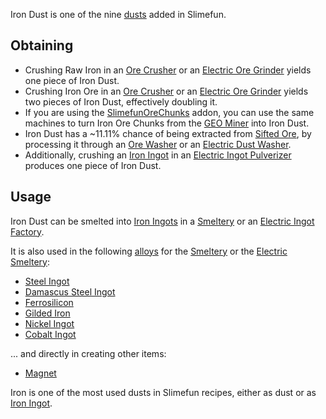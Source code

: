 Iron Dust is one of the nine [dusts](https://github.com/Slimefun/Slimefun4/wiki/Dusts) added in Slimefun.

## Obtaining
- Crushing Raw Iron in an [Ore Crusher](https://github.com/Slimefun/Slimefun4/wiki/Ore-Crusher) or an [Electric Ore Grinder](https://github.com/Slimefun/Slimefun4/wiki/Electric-Ore-Grinder) yields one piece of Iron Dust.
- Crushing Iron Ore in an [Ore Crusher](https://github.com/Slimefun/Slimefun4/wiki/Ore-Crusher) or an [Electric Ore Grinder](https://github.com/Slimefun/Slimefun4/wiki/Electric-Ore-Grinder) yields two pieces of Iron Dust, effectively doubling it.
- If you are using the [SlimefunOreChunks](https://github.com/Slimefun/Slimefun4/wiki/Addons#official-addons) addon, you can use the same machines to turn Iron Ore Chunks from the [GEO Miner](https://github.com/Slimefun/Slimefun4/wiki/GEO-Miner) into Iron Dust.
- Iron Dust has a ~11.11% chance of being extracted from [Sifted Ore](https://github.com/Slimefun/Slimefun4/wiki/Sifted-Ore), by processing it through an [Ore Washer](https://github.com/Slimefun/Slimefun4/wiki/Ore-Washer) or an [Electric Dust Washer](https://github.com/Slimefun/Slimefun4/wiki/Electric-Dust-Washer).
- Additionally, crushing an [Iron Ingot](https://github.com/Slimefun/Slimefun4/wiki/Iron-Ingot) in an [Electric Ingot Pulverizer](https://github.com/Slimefun/Slimefun4/wiki/Electric-Ingot-Pulverizer) produces one piece of Iron Dust.

## Usage
Iron Dust can be smelted into [Iron Ingots](https://github.com/Slimefun/Slimefun4/wiki/Iron-Ingot) in a [Smeltery](https://github.com/Slimefun/Slimefun4/wiki/Smeltery) or an [Electric Ingot Factory](https://github.com/Slimefun/Slimefun4/wiki/Electric-Ingot-Factory).

It is also used in the following [alloys](https://github.com/Slimefun/Slimefun4/wiki/Ingots#Alloys) for the [Smeltery](https://github.com/Slimefun/Slimefun4/wiki/Smeltery) or the [Electric Smeltery](https://github.com/Slimefun/Slimefun4/wiki/Electric-Smeltery):
* [Steel Ingot](https://github.com/Slimefun/Slimefun4/wiki/Steel-Ingot)
* [Damascus Steel Ingot](https://github.com/Slimefun/Slimefun4/wiki/Damascus-Steel-Ingot)
* [Ferrosilicon](https://github.com/Slimefun/Slimefun4/wiki/Ferrosilicon)
* [Gilded Iron](https://github.com/Slimefun/Slimefun4/wiki/Gilded-Iron)
* [Nickel Ingot](https://github.com/Slimefun/Slimefun4/wiki/Nickel-Ingot)
* [Cobalt Ingot](https://github.com/Slimefun/Slimefun4/wiki/Cobalt-Ingot)

... and directly in creating other items:

* [Magnet](https://github.com/Slimefun/Slimefun4/wiki/Magnet)

Iron is one of the most used dusts in Slimefun recipes, either as dust or as [Iron Ingot](https://github.com/Slimefun/Slimefun4/wiki/Iron-Ingot).
